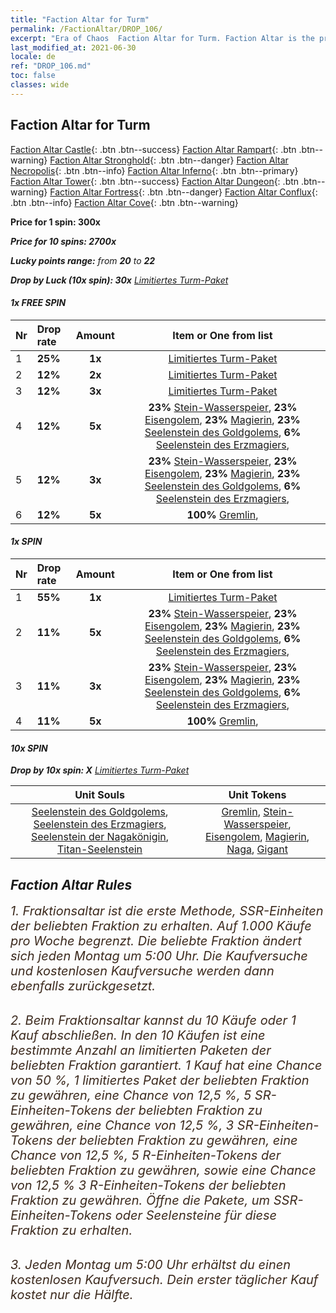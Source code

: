 ```yaml
---
title: "Faction Altar for Turm"
permalink: /FactionAltar/DROP_106/
excerpt: "Era of Chaos  Faction Altar for Turm. Faction Altar is the primary method for obtaining SSR units from the popular faction. Limited to 1,000 purchases each week. The popular faction changes at 05:00 every Monday. Purchase attempts and free purchase attempts will also reset then."
last_modified_at: 2021-06-30
locale: de
ref: "DROP_106.md"
toc: false
classes: wide
---
```


##  Faction Altar for **Turm**

  [Faction Altar Castle](/de/FactionAltar/DROP_101/){: .btn .btn--success} [Faction Altar Rampart](/de/FactionAltar/DROP_102/){: .btn .btn--warning} [Faction Altar Stronghold](/de/FactionAltar/DROP_103/){: .btn .btn--danger} [Faction Altar Necropolis](/de/FactionAltar/DROP_104/){: .btn .btn--info} [Faction Altar Inferno](/de/FactionAltar/DROP_105/){: .btn .btn--primary} [Faction Altar Tower](/de/FactionAltar/DROP_106/){: .btn .btn--success} [Faction Altar Dungeon](/de/FactionAltar/DROP_107/){: .btn .btn--warning} [Faction Altar Fortress](/de/FactionAltar/DROP_108/){: .btn .btn--danger} [Faction Altar Conflux](/de/FactionAltar/DROP_109/){: .btn .btn--info} [Faction Altar Cove](/de/FactionAltar/DROP_112/){: .btn .btn--warning} 

  **Price for 1 spin: 300x** <i class="fas fa-gem"/>

  **Price for 10 spins: 2700x** <i class="fas fa-gem"/>

  **Lucky points range:** from **20** to **22**

  **Drop by Luck (10x spin): 30x** [Limitiertes Turm-Paket](/ItemsDE/con_2110/)

####  1x FREE SPIN 

  |    Nr    |  Drop rate  |  Amount   |   Item or One from list  |
  |:---------|:------------|:---------:|:------------------------:|
  | 1 | **25%** | **1x** | [Limitiertes Turm-Paket](/ItemsDE/con_2110/) |
  | 2 | **12%** | **2x** | [Limitiertes Turm-Paket](/ItemsDE/con_2110/) |
  | 3 | **12%** | **3x** | [Limitiertes Turm-Paket](/ItemsDE/con_2110/) |
  | 4 | **12%** | **5x** |  **23%** [Stein-Wasserspeier](/ItemsDE/unt_236/),  **23%** [Eisengolem](/ItemsDE/unt_237/),  **23%** [Magierin](/ItemsDE/unt_238/),  **23%** [Seelenstein des Goldgolems](/ItemsDE/unt_322/),  **6%** [Seelenstein des Erzmagiers](/ItemsDE/unt_323/),  |
  | 5 | **12%** | **3x** |  **23%** [Stein-Wasserspeier](/ItemsDE/unt_236/),  **23%** [Eisengolem](/ItemsDE/unt_237/),  **23%** [Magierin](/ItemsDE/unt_238/),  **23%** [Seelenstein des Goldgolems](/ItemsDE/unt_322/),  **6%** [Seelenstein des Erzmagiers](/ItemsDE/unt_323/),  |
  | 6 | **12%** | **5x** |  **100%** [Gremlin](/ItemsDE/unt_235/),  |


####  1x SPIN 

  |    Nr    |  Drop rate  |  Amount   |   Item or One from list  |
  |:---------|:------------|:---------:|:------------------------:|
  | 1 | **55%** | **1x** | [Limitiertes Turm-Paket](/ItemsDE/con_2110/) |
  | 2 | **11%** | **5x** |  **23%** [Stein-Wasserspeier](/ItemsDE/unt_236/),  **23%** [Eisengolem](/ItemsDE/unt_237/),  **23%** [Magierin](/ItemsDE/unt_238/),  **23%** [Seelenstein des Goldgolems](/ItemsDE/unt_322/),  **6%** [Seelenstein des Erzmagiers](/ItemsDE/unt_323/),  |
  | 3 | **11%** | **3x** |  **23%** [Stein-Wasserspeier](/ItemsDE/unt_236/),  **23%** [Eisengolem](/ItemsDE/unt_237/),  **23%** [Magierin](/ItemsDE/unt_238/),  **23%** [Seelenstein des Goldgolems](/ItemsDE/unt_322/),  **6%** [Seelenstein des Erzmagiers](/ItemsDE/unt_323/),  |
  | 4 | **11%** | **5x** |  **100%** [Gremlin](/ItemsDE/unt_235/),  |


####  10x SPIN 

  **Drop by 10x spin: X** [Limitiertes Turm-Paket](/ItemsDE/con_2110/)

  |    Unit Souls    |  Unit Tokens  |
  |:----------------:|:-------------:|
  | [Seelenstein des Goldgolems](/ItemsDE/unt_322/), [Seelenstein des Erzmagiers](/ItemsDE/unt_323/), [Seelenstein der Nagakönigin](/ItemsDE/unt_325/), [Titan-Seelenstein](/ItemsDE/unt_326/) | [Gremlin](/ItemsDE/unt_235/), [Stein-Wasserspeier](/ItemsDE/unt_236/), [Eisengolem](/ItemsDE/unt_237/), [Magierin](/ItemsDE/unt_238/), [Naga](/ItemsDE/unt_240/), [Gigant](/ItemsDE/unt_241/) |



## Faction Altar Rules

  <span style="color: #3c2a1e;font-size:20px">1. Fraktionsaltar ist die erste Methode, SSR-Einheiten der beliebten Fraktion zu erhalten. Auf 1.000 Käufe pro Woche begrenzt. Die beliebte Fraktion ändert sich jeden Montag um 5:00 Uhr. Die Kaufversuche und kostenlosen Kaufversuche werden dann ebenfalls zurückgesetzt.</span><br/>

<br/>  <span style="color: #3c2a1e;font-size:20px">2. Beim Fraktionsaltar kannst du 10 Käufe oder 1 Kauf abschließen. In den 10 Käufen ist eine bestimmte Anzahl an limitierten Paketen der beliebten Fraktion garantiert. 1 Kauf hat eine Chance von 50 %, 1 limitiertes Paket der beliebten Fraktion zu gewähren, eine Chance von 12,5 %, 5 SR-Einheiten-Tokens der beliebten Fraktion zu gewähren, eine Chance von 12,5 %, 3 SR-Einheiten-Tokens der beliebten Fraktion zu gewähren, eine Chance von 12,5 %, 5 R-Einheiten-Tokens der beliebten Fraktion zu gewähren, sowie eine Chance von 12,5 % 3 R-Einheiten-Tokens der beliebten Fraktion zu gewähren. Öffne die Pakete, um SSR-Einheiten-Tokens oder Seelensteine für diese Fraktion zu erhalten.</span>

<br/>  <span style="color: #3c2a1e;font-size:20px">3. Jeden Montag um 5:00 Uhr erhältst du einen kostenlosen Kaufversuch. Dein erster täglicher Kauf kostet nur die Hälfte.</span><br/>

<br/>